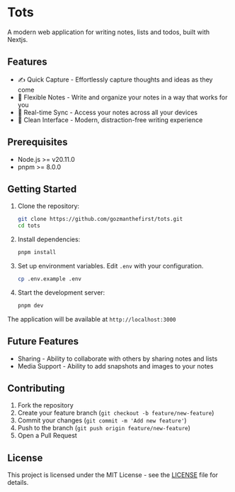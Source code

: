 # Tots

A modern web application for writing notes, lists and todos, built with Nextjs.

## Features

- ✍️ Quick Capture - Effortlessly capture thoughts and ideas as they come
- 📝 Flexible Notes - Write and organize your notes in a way that works for you
- 🔄 Real-time Sync - Access your notes across all your devices
- 🎨 Clean Interface - Modern, distraction-free writing experience

## Prerequisites

- Node.js >= v20.11.0
- pnpm >= 8.0.0

## Getting Started

1. Clone the repository:

   ```bash
   git clone https://github.com/gozmanthefirst/tots.git
   cd tots
   ```

2. Install dependencies:

   ```bash
   pnpm install
   ```

3. Set up environment variables. Edit `.env` with your configuration.

   ```bash
   cp .env.example .env
   ```

4. Start the development server:

   ```bash
   pnpm dev
   ```

The application will be available at `http://localhost:3000`

## Future Features

- Sharing - Ability to collaborate with others by sharing notes and lists
- Media Support - Ability to add snapshots and images to your notes

## Contributing

1. Fork the repository
2. Create your feature branch (`git checkout -b feature/new-feature`)
3. Commit your changes (`git commit -m 'Add new feature'`)
4. Push to the branch (`git push origin feature/new-feature`)
5. Open a Pull Request

## License

This project is licensed under the MIT License - see the [LICENSE](LICENSE) file for details.
